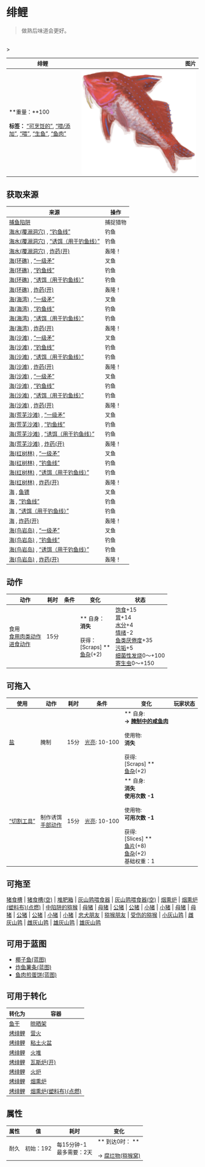 # 绯鲤  
> 做熟后味道会更好。  
<br>  
>   
  
  绯鲤  |   图片   
 ----  |  ----:   
 **重量：**100<br><br>**标签：**	[“可烹饪的”](tag_Cookable.md), [“喂/添加”](tag_Feed.md), [“喂”](tag_Meat.md), [“生鱼”](tag_RawFish.md), [“鱼肉”](tag_Fish.md)  |  <img decoding="async" src="Sprite/Goatfish.png" href="a.md" style="max-width:300px;max-height:300px;">   
  
## 获取来源  
来源  |  操作  
----  |  ----  
[捕鱼陷阱](FishTrapDeployed.md)  |  捕捉猎物  
[海水(覆溺洞穴)](Sea_Cave.md) , [“钓鱼线”](tag_FishingLine.md)  |  钓鱼  
[海水(覆溺洞穴)](Sea_Cave.md) , [“诱饵（用于钓鱼线）”](tag_FishingLineBait.md)  |  钓鱼  
[海水(覆溺洞穴)](Sea_Cave.md) , [炸药(开)](DynamiteOn.md)  |  轰隆！  
[海(环礁)](Sea_Atoll.md) , [“一级矛”](tag_Spear.md)  |  叉鱼  
[海(环礁)](Sea_Atoll.md) , [“钓鱼线”](tag_FishingLine.md)  |  钓鱼  
[海(环礁)](Sea_Atoll.md) , [“诱饵（用于钓鱼线）”](tag_FishingLineBait.md)  |  钓鱼  
[海(环礁)](Sea_Atoll.md) , [炸药(开)](DynamiteOn.md)  |  轰隆！  
[海(海湾)](Sea_Bay.md) , [“一级矛”](tag_Spear.md)  |  叉鱼  
[海(海湾)](Sea_Bay.md) , [“钓鱼线”](tag_FishingLine.md)  |  钓鱼  
[海(海湾)](Sea_Bay.md) , [“诱饵（用于钓鱼线）”](tag_FishingLineBait.md)  |  钓鱼  
[海(海湾)](Sea_Bay.md) , [炸药(开)](DynamiteOn.md)  |  轰隆！  
[海(沙滩)](Sea_Beach.md) , [“一级矛”](tag_Spear.md)  |  叉鱼  
[海(沙滩)](Sea_Beach.md) , [“钓鱼线”](tag_FishingLine.md)  |  钓鱼  
[海(沙滩)](Sea_Beach.md) , [“诱饵（用于钓鱼线）”](tag_FishingLineBait.md)  |  钓鱼  
[海(沙滩)](Sea_Beach.md) , [炸药(开)](DynamiteOn.md)  |  轰隆！  
[海(沙滩)](Sea_Cove.md) , [“一级矛”](tag_Spear.md)  |  叉鱼  
[海(沙滩)](Sea_Cove.md) , [“钓鱼线”](tag_FishingLine.md)  |  钓鱼  
[海(沙滩)](Sea_Cove.md) , [“诱饵（用于钓鱼线）”](tag_FishingLineBait.md)  |  钓鱼  
[海(沙滩)](Sea_Cove.md) , [炸药(开)](DynamiteOn.md)  |  轰隆！  
[海(荒芜沙滩)](Sea_DesolateBeach.md) , [“一级矛”](tag_Spear.md)  |  叉鱼  
[海(荒芜沙滩)](Sea_DesolateBeach.md) , [“钓鱼线”](tag_FishingLine.md)  |  钓鱼  
[海(荒芜沙滩)](Sea_DesolateBeach.md) , [“诱饵（用于钓鱼线）”](tag_FishingLineBait.md)  |  钓鱼  
[海(荒芜沙滩)](Sea_DesolateBeach.md) , [炸药(开)](DynamiteOn.md)  |  轰隆！  
[海(红树林)](Sea_Mangroves.md) , [“一级矛”](tag_Spear.md)  |  叉鱼  
[海(红树林)](Sea_Mangroves.md) , [“钓鱼线”](tag_FishingLine.md)  |  钓鱼  
[海(红树林)](Sea_Mangroves.md) , [“诱饵（用于钓鱼线）”](tag_FishingLineBait.md)  |  钓鱼  
[海(红树林)](Sea_Mangroves.md) , [炸药(开)](DynamiteOn.md)  |  轰隆！  
[海](Sea_Raft.md) , [鱼镖](HarpoonBone.md)  |  叉鱼  
[海](Sea_Raft.md) , [“钓鱼线”](tag_FishingLine.md)  |  钓鱼  
[海](Sea_Raft.md) , [“诱饵（用于钓鱼线）”](tag_FishingLineBait.md)  |  钓鱼  
[海](Sea_Raft.md) , [炸药(开)](DynamiteOn.md)  |  轰隆！  
[海(鸟岩岛)](Sea_Rocks.md) , [“一级矛”](tag_Spear.md)  |  叉鱼  
[海(鸟岩岛)](Sea_Rocks.md) , [“钓鱼线”](tag_FishingLine.md)  |  钓鱼  
[海(鸟岩岛)](Sea_Rocks.md) , [“诱饵（用于钓鱼线）”](tag_FishingLineBait.md)  |  钓鱼  
[海(鸟岩岛)](Sea_Rocks.md) , [炸药(开)](DynamiteOn.md)  |  轰隆！  
## 动作  
动作  |  耗时  |  条件  |  变化  |  状态  
----  |  ----  |  ----  |  ----  |  ----  
食用<br>[食用肉类动作](CarnivorousAction.md)<br>[进食动作](EatingAction.md)  |  15分  |    |  ** 自身：**<br>消失<br><br>** 获得： **<br>** [Scraps] **<br>  [鱼杂](FishScraps.md)(+2)<br>  |  [饱食](Satiation.md)+15<br>[胃](Stomach.md)+14<br>[水分](Hydration.md)+4<br>[情绪](Morale.md)-2<br>[鱼类<nobr>厌倦度</nobr>](SaturationFish.md)+35<br>[污垢](Filth.md)+5<br>[细菌性发烧](BacteriaFever.md)0～+100<br>[寄生虫](Parasites.md)0～+150  
## 可拖入  
使用  |  动作  |  耗时  |  条件  |  变化  |  玩家状态  
----  |  ----  |  ----  |  ----  |  ----  |  ----  
[盐](Salt.md)  |  腌制<br>  |  15分  |  [光亮](Light.md): 10-100  |  ** 自身: **<br>→ [腌制中的咸鱼肉](FishSaltedDrying.md)<br><br>** 使用物: **<br>消失<br><br>** 获得: **<br>** [Scraps] **<br>  [鱼杂](FishScraps.md)(+2)<br>  |    
[“切割工具”](tag_Cutter.md)  |  制作诱饵<br>[手部动作](HandAction.md)  |  15分  |  [光亮](Light.md): 10-100  |  ** 自身: **<br>消失<br>使用次数  -1<br><br>** 使用物: **<br>可用次数  -1<br><br>** 获得: **<br>** [Slices] **<br>  [鱼片](FishSlices.md)(+8)<br>  [鱼杂](FishScraps.md)(+2)<br>基础权重：1  |    
## 可拖至  
[猪食槽](BoarFeeder.md) | [猪食槽(空)](BoarFeederEmpty.md) | [堆肥箱](CompostBin.md) | [灰山鹑喂食器](PartridgeFeeder.md) | [灰山鹑喂食器(空)](PartridgeFeederEmpty.md) | [烟熏炉](Smoker.md) | [烟熏炉(塑料布)(点燃)](SmokerPlastic.md) | [中陷阱的猕猴](CageTrapMacaque.md) | [母猪](BoarEnclosureFemale.md) | [母猪](BoarEnclosureFemale.md) | [公猪](BoarEnclosureMale.md) | [公猪](BoarEnclosureMale.md) | [小猪](BoarEnclosurePiglet.md) | [小猪](BoarEnclosurePiglet.md) | [母猪](BoarTiedFemale.md) | [母猪](BoarTiedFemale.md) | [公猪](BoarTiedMale.md) | [公猪](BoarTiedMale.md) | [小猪](BoarTiedPiglet.md) | [小猪](BoarTiedPiglet.md) | [忠犬朋友](DogFriend.md) | [猕猴朋友](MacaqueFriend.md) | [受伤的猕猴](MacaqueWounded.md) | [小灰山鹑](PartridgeChick.md) | [雌灰山鹑](PartridgeFemaleEnclosure.md) | [雌灰山鹑](PartridgeFemaleLive.md) | [雄灰山鹑](PartridgeMaleEnclosure.md) | [雄灰山鹑](PartridgeMaleLive.md)  
## 可用于蓝图  
- [椰子鱼(蓝图)](Bp_CoconutFish.md)  
- [炸鱼薯条(蓝图)](Bp_FishNChips.md)  
- [鱼肉煎蛋饼(蓝图)](Bp_FishOmelette.md)  
  
  
## 可用于转化  
转化为  |  容器  
----  |  ----  
[鱼干](FishDried.md)  |  [晾晒架](DryingRack.md)  
[烤绯鲤](GoatfishCooked.md)  |  [营火](Campfire.md)  
[烤绯鲤](GoatfishCooked.md)  |  [粘土火盆](ClayFirePit.md)  
[烤绯鲤](GoatfishCooked.md)  |  [火堆](Fire.md)  
[烤绯鲤](GoatfishCooked.md)  |  [瓦斯炉(开)](GasCookerOn.md)  
[烤绯鲤](GoatfishCooked.md)  |  [火炉](Stove.md)  
[烤绯鲤](GoatfishCooked.md)  |  [烟熏炉](Smoker.md)  
[烤绯鲤](GoatfishCooked.md)  |  [烟熏炉(塑料布)(点燃)](SmokerPlastic.md)  
## 属性   
属性  |  值  |  耗时  |  变化  
----  |  ----  |  ----  |  ----  
耐久  |  初始：192  |  每15分钟-1<br>最多需要：2天  |  ** 到达0时： **<br><br>→ [腐烂物(猕猴窝)](RottenRemains.md)  


<script>document.title="绯鲤 - 卡牌生存百科 Card Survival Wiki";</script>